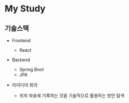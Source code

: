 # My Study

## 기술스택

- Frontend
  - React
- Backend

  - Spring Boot
  - JPA

- 아이디어 회의
  - 위치 좌표에 기록하는 것을 기술적으로 활용하는 방안 탐색
